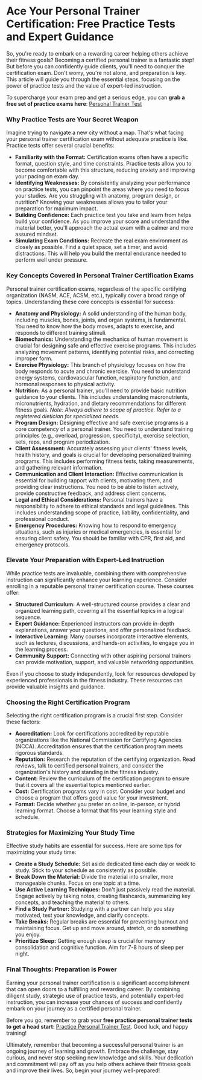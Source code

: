 # Ace Your Personal Trainer Certification: Free Practice Tests and Expert Guidance

So, you're ready to embark on a rewarding career helping others achieve their fitness goals? Becoming a certified personal trainer is a fantastic step! But before you can confidently guide clients, you'll need to conquer the certification exam. Don't worry, you're not alone, and preparation is key. This article will guide you through the essential steps, focusing on the power of practice tests and the value of expert-led instruction.

To supercharge your exam prep and get a serious edge, you can **grab a free set of practice exams here**: [Personal Trainer Test](https://udemywork.com/practice-personal-trainer-test)

### Why Practice Tests are Your Secret Weapon

Imagine trying to navigate a new city without a map. That's what facing your personal trainer certification exam without adequate practice is like. Practice tests offer several crucial benefits:

*   **Familiarity with the Format:** Certification exams often have a specific format, question style, and time constraints. Practice tests allow you to become comfortable with this structure, reducing anxiety and improving your pacing on exam day.
*   **Identifying Weaknesses:** By consistently analyzing your performance on practice tests, you can pinpoint the areas where you need to focus your studies. Are you struggling with anatomy, program design, or nutrition? Knowing your weaknesses allows you to tailor your preparation for maximum impact.
*   **Building Confidence:** Each practice test you take and learn from helps build your confidence. As you improve your score and understand the material better, you'll approach the actual exam with a calmer and more assured mindset.
*   **Simulating Exam Conditions:** Recreate the real exam environment as closely as possible. Find a quiet space, set a timer, and avoid distractions. This will help you build the mental endurance needed to perform well under pressure.

### Key Concepts Covered in Personal Trainer Certification Exams

Personal trainer certification exams, regardless of the specific certifying organization (NASM, ACE, ACSM, etc.), typically cover a broad range of topics. Understanding these core concepts is essential for success:

*   **Anatomy and Physiology:** A solid understanding of the human body, including muscles, bones, joints, and organ systems, is fundamental. You need to know how the body moves, adapts to exercise, and responds to different training stimuli.
*   **Biomechanics:** Understanding the mechanics of human movement is crucial for designing safe and effective exercise programs. This includes analyzing movement patterns, identifying potential risks, and correcting improper form.
*   **Exercise Physiology:** This branch of physiology focuses on how the body responds to acute and chronic exercise. You need to understand energy systems, cardiovascular function, respiratory function, and hormonal responses to physical activity.
*   **Nutrition:** As a personal trainer, you'll need to provide basic nutrition guidance to your clients. This includes understanding macronutrients, micronutrients, hydration, and dietary recommendations for different fitness goals. *Note: Always adhere to scope of practice. Refer to a registered dietician for specialized needs.*
*   **Program Design:** Designing effective and safe exercise programs is a core competency of a personal trainer. You need to understand training principles (e.g., overload, progression, specificity), exercise selection, sets, reps, and program periodization.
*   **Client Assessment:** Accurately assessing your clients' fitness levels, health history, and goals is crucial for developing personalized training programs. This includes performing fitness tests, taking measurements, and gathering relevant information.
*   **Communication and Client Interaction:** Effective communication is essential for building rapport with clients, motivating them, and providing clear instructions. You need to be able to listen actively, provide constructive feedback, and address client concerns.
*   **Legal and Ethical Considerations:** Personal trainers have a responsibility to adhere to ethical standards and legal guidelines. This includes understanding scope of practice, liability, confidentiality, and professional conduct.
*   **Emergency Procedures:** Knowing how to respond to emergency situations, such as injuries or medical emergencies, is essential for ensuring client safety. You should be familiar with CPR, first aid, and emergency protocols.

### Elevate Your Preparation with Expert-Led Instruction

While practice tests are invaluable, combining them with comprehensive instruction can significantly enhance your learning experience. Consider enrolling in a reputable personal trainer certification course. These courses offer:

*   **Structured Curriculum:** A well-structured course provides a clear and organized learning path, covering all the essential topics in a logical sequence.
*   **Expert Guidance:** Experienced instructors can provide in-depth explanations, answer your questions, and offer personalized feedback.
*   **Interactive Learning:** Many courses incorporate interactive elements, such as lectures, discussions, and hands-on activities, to engage you in the learning process.
*   **Community Support:** Connecting with other aspiring personal trainers can provide motivation, support, and valuable networking opportunities.

Even if you choose to study independently, look for resources developed by experienced professionals in the fitness industry. These resources can provide valuable insights and guidance.

### Choosing the Right Certification Program

Selecting the right certification program is a crucial first step. Consider these factors:

*   **Accreditation:** Look for certifications accredited by reputable organizations like the National Commission for Certifying Agencies (NCCA). Accreditation ensures that the certification program meets rigorous standards.
*   **Reputation:** Research the reputation of the certifying organization. Read reviews, talk to certified personal trainers, and consider the organization's history and standing in the fitness industry.
*   **Content:** Review the curriculum of the certification program to ensure that it covers all the essential topics mentioned earlier.
*   **Cost:** Certification programs vary in cost. Consider your budget and choose a program that offers good value for your investment.
*   **Format:** Decide whether you prefer an online, in-person, or hybrid learning format. Choose a format that fits your learning style and schedule.

### Strategies for Maximizing Your Study Time

Effective study habits are essential for success. Here are some tips for maximizing your study time:

*   **Create a Study Schedule:** Set aside dedicated time each day or week to study. Stick to your schedule as consistently as possible.
*   **Break Down the Material:** Divide the material into smaller, more manageable chunks. Focus on one topic at a time.
*   **Use Active Learning Techniques:** Don't just passively read the material. Engage actively by taking notes, creating flashcards, summarizing key concepts, and teaching the material to others.
*   **Find a Study Partner:** Studying with a partner can help you stay motivated, test your knowledge, and clarify concepts.
*   **Take Breaks:** Regular breaks are essential for preventing burnout and maintaining focus. Get up and move around, stretch, or do something you enjoy.
*   **Prioritize Sleep:** Getting enough sleep is crucial for memory consolidation and cognitive function. Aim for 7-8 hours of sleep per night.

### Final Thoughts: Preparation is Power

Earning your personal trainer certification is a significant accomplishment that can open doors to a fulfilling and rewarding career. By combining diligent study, strategic use of practice tests, and potentially expert-led instruction, you can increase your chances of success and confidently embark on your journey as a certified personal trainer.

Before you go, remember to grab your **free practice personal trainer tests to get a head start**: [Practice Personal Trainer Test](https://udemywork.com/practice-personal-trainer-test). Good luck, and happy training!

Ultimately, remember that becoming a successful personal trainer is an ongoing journey of learning and growth. Embrace the challenge, stay curious, and never stop seeking new knowledge and skills. Your dedication and commitment will pay off as you help others achieve their fitness goals and improve their lives. So, begin your journey well-prepared!

